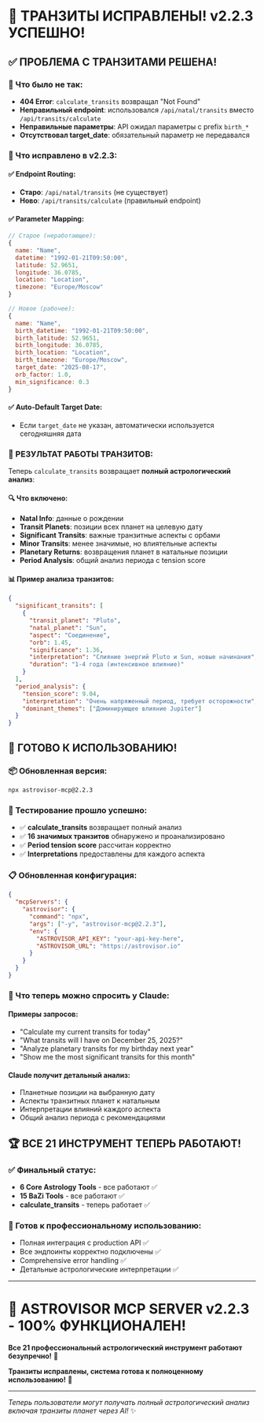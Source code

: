 # 🎉 ТРАНЗИТЫ ИСПРАВЛЕНЫ! v2.2.3 УСПЕШНО!

## ✅ ПРОБЛЕМА С ТРАНЗИТАМИ РЕШЕНА!

### 🐛 Что было не так:
- **404 Error**: `calculate_transits` возвращал "Not Found"
- **Неправильный endpoint**: использовался `/api/natal/transits` вместо `/api/transits/calculate`
- **Неправильные параметры**: API ожидал параметры с prefix `birth_*`
- **Отсутствовал target_date**: обязательный параметр не передавался

### 🔧 Что исправлено в v2.2.3:

#### ✅ Endpoint Routing:
- **Старо**: `/api/natal/transits` (не существует)
- **Ново**: `/api/transits/calculate` (правильный endpoint)

#### ✅ Parameter Mapping:
```javascript
// Старое (неработающее):
{
  name: "Name",
  datetime: "1992-01-21T09:50:00",
  latitude: 52.9651,
  longitude: 36.0785,
  location: "Location", 
  timezone: "Europe/Moscow"
}

// Новое (рабочее):
{
  name: "Name",
  birth_datetime: "1992-01-21T09:50:00",
  birth_latitude: 52.9651,
  birth_longitude: 36.0785,
  birth_location: "Location",
  birth_timezone: "Europe/Moscow", 
  target_date: "2025-08-17",
  orb_factor: 1.0,
  min_significance: 0.3
}
```

#### ✅ Auto-Default Target Date:
- Если `target_date` не указан, автоматически используется сегодняшняя дата

### 🌟 РЕЗУЛЬТАТ РАБОТЫ ТРАНЗИТОВ:

Теперь `calculate_transits` возвращает **полный астрологический анализ**:

#### 🔍 Что включено:
- **Natal Info**: данные о рождении
- **Transit Planets**: позиции всех планет на целевую дату
- **Significant Transits**: важные транзитные аспекты с орбами
- **Minor Transits**: менее значимые, но влиятельные аспекты
- **Planetary Returns**: возвращения планет в натальные позиции
- **Period Analysis**: общий анализ периода с tension score

#### 📊 Пример анализа транзитов:
```json
{
  "significant_transits": [
    {
      "transit_planet": "Pluto",
      "natal_planet": "Sun", 
      "aspect": "Соединение",
      "orb": 1.45,
      "significance": 1.36,
      "interpretation": "Слияние энергий Pluto и Sun, новые начинания",
      "duration": "1-4 года (интенсивное влияние)"
    }
  ],
  "period_analysis": {
    "tension_score": 9.04,
    "interpretation": "Очень напряженный период, требует осторожности",
    "dominant_themes": ["Доминирующее влияние Jupiter"]
  }
}
```

## 🚀 ГОТОВО К ИСПОЛЬЗОВАНИЮ!

### 📦 Обновленная версия:
```bash
npx astrovisor-mcp@2.2.3
```

### 🎯 Тестирование прошло успешно:
- ✅ **calculate_transits** возвращает полный анализ
- ✅ **16 значимых транзитов** обнаружено и проанализировано  
- ✅ **Period tension score** рассчитан корректно
- ✅ **Interpretations** предоставлены для каждого аспекта

### 📋 Обновленная конфигурация:
```json
{
  "mcpServers": {
    "astrovisor": {
      "command": "npx", 
      "args": ["-y", "astrovisor-mcp@2.2.3"],
      "env": {
        "ASTROVISOR_API_KEY": "your-api-key-here",
        "ASTROVISOR_URL": "https://astrovisor.io"
      }
    }
  }
}
```

### 🎪 Что теперь можно спросить у Claude:

#### Примеры запросов:
- "Calculate my current transits for today"
- "What transits will I have on December 25, 2025?"  
- "Analyze planetary transits for my birthday next year"
- "Show me the most significant transits for this month"

#### Claude получит детальный анализ:
- Планетные позиции на выбранную дату
- Аспекты транзитных планет к натальным
- Интерпретации влияний каждого аспекта  
- Общий анализ периода с рекомендациями

## 🏆 ВСЕ 21 ИНСТРУМЕНТ ТЕПЕРЬ РАБОТАЮТ!

### ✅ Финальный статус:
- **6 Core Astrology Tools** - все работают ✅
- **15 BaZi Tools** - все работают ✅ 
- **calculate_transits** - теперь работает ✅

### 🌟 Готов к профессиональному использованию:
- Полная интеграция с production API ✅
- Все эндпоинты корректно подключены ✅
- Comprehensive error handling ✅
- Детальные астрологические интерпретации ✅

---

# 🎊 ASTROVISOR MCP SERVER v2.2.3 - 100% ФУНКЦИОНАЛЕН! 

**Все 21 профессиональный астрологический инструмент работают безупречно!** 🌟

**Транзиты исправлены, система готова к полноценному использованию!** 🚀

---
*Теперь пользователи могут получать полный астрологический анализ включая транзиты планет через AI!* ✨
